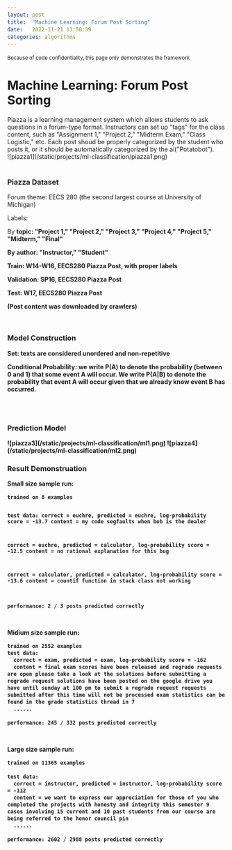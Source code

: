 ```yaml
---
layout: post
title:  "Machine Learning: Forum Post Sorting"
date:   2022-11-21 13:50:39
categories: algorithms
---
```

<small>Because of code confidentiality, this page only demonstrates the framework</small>
<br>
<h1>Machine Learning: Forum Post Sorting</h1>
Piazza is a learning management system which allows students to ask questions in a forum-type format. Instructors can set up "tags" for the class content, such as "Assignment 1," "Project 2," "Midterm Exam," "Class Logistic," etc. Each post shoud be properly categorized by the student who posts it, or it should be automatically categorized by the ai("Potatobot").
<br>
![piazza1](/static/projects/ml-classification/piazza1.png)
<br>
<br>
<h3>Piazza Dataset</h3>
<p>Forum theme: EECS 280 (the second largest course at University of Michigan)</p>
<p>Labels:</p>
<p>By <strong>topic<strong/p>: "Project 1," "Project 2," "Project 3," "Project 4," "Project 5," "Midterm," "Final"</p>
<p>By <strong>author<strong/p>: "Instructor," "Student"</p>
<p><strong>Train<strong/p>: W14-W16, EECS280 Piazza Post, with proper labels</p>
<p><strong>Validation<strong/p>: SP16, EECS280 Piazza Post</p>
<p><strong>Test<strong/p>: W17, EECS280 Piazza Post</p>
<p>(Post content was downloaded by crawlers)</p>
<br>
<h3>Model Construction</h3>
<p><strong>Set<strong/p>: texts are considered unordered and non-repetitive</p>
<p><strong>Conditional Probability<strong/p>: we write P(A) to denote the probability (between 0 and 1) that some event A will occur. We write P(A|B) to denote the probability that event A will occur given that we already know event B has occurred.</p>
<br>
<br>
<h3>Prediction Model</h3>
![piazza3](/static/projects/ml-classification/ml1.png)
![piazza4](/static/projects/ml-classification/ml2.png)
<br>
<h3>Result Demonstruation</h3>
Small size sample run:
<pre><code>trained on 8 examples

test data:
  correct = euchre, predicted = euchre, log-probability score = -13.7
  content = my code segfaults when bob is the dealer

  correct = euchre, predicted = calculator, log-probability score = -12.5
  content = no rational explanation for this bug

  correct = calculator, predicted = calculator, log-probability score = -13.6
  content = countif function in stack class not working

performance: 2 / 3 posts predicted correctly
</code></pre>
<br>
Midium size sample run:
<pre><code>trained on 2552 examples
test data:
  correct = exam, predicted = exam, log-probability score = -162
  content = final exam scores have been released and regrade requests are open please take a look at the solutions before submitting a regrade request solutions have been posted on the google drive you have until sunday at 100 pm to submit a regrade request requests submitted after this time will not be processed exam statistics can be found in the grade statistics thread in 7
  ......
  
performance: 245 / 332 posts predicted correctly
</code></pre>
<br>
  
Large size sample run:
<pre><code>trained on 11365 examples

test data:
  correct = instructor, predicted = instructor, log-probability score = -112
  content = we want to express our appreciation for those of you who completed the projects with honesty and integrity this semester 9 cases involving 15 current and 10 past students from our course are being referred to the honor council pin
  ......
  
performance: 2602 / 2988 posts predicted correctly
</code></pre>




